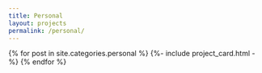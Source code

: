 ```yaml
---
title: Personal
layout: projects
permalink: /personal/
---
```


<div class="row">
    {% for post in site.categories.personal %}
        {%- include project_card.html -%}
    {% endfor %}
</div>